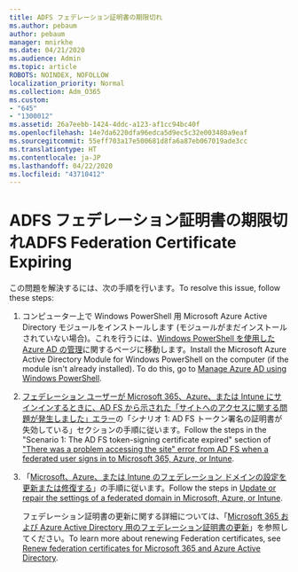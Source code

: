 ```yaml
---
title: ADFS フェデレーション証明書の期限切れ
ms.author: pebaum
author: pebaum
manager: mnirkhe
ms.date: 04/21/2020
ms.audience: Admin
ms.topic: article
ROBOTS: NOINDEX, NOFOLLOW
localization_priority: Normal
ms.collection: Adm_O365
ms.custom:
- "645"
- "1300012"
ms.assetid: 26a7eebb-1424-4ddc-a123-af1cc94bc40f
ms.openlocfilehash: 14e7da6220dfa96edca5d9ec5c32e003480a9eaf
ms.sourcegitcommit: 55eff703a17e500681d8fa6a87eb067019ade3cc
ms.translationtype: HT
ms.contentlocale: ja-JP
ms.lasthandoff: 04/22/2020
ms.locfileid: "43710412"
---
```

# <a name="adfs-federation-certificate-expiring"></a><span data-ttu-id="d87f5-102">ADFS フェデレーション証明書の期限切れ</span><span class="sxs-lookup"><span data-stu-id="d87f5-102">ADFS Federation Certificate Expiring</span></span>

<span data-ttu-id="d87f5-103">この問題を解決するには、次の手順を行います。</span><span class="sxs-lookup"><span data-stu-id="d87f5-103">To resolve this issue, follow these steps:</span></span>
  
1. <span data-ttu-id="d87f5-p101">コンピューター上で Windows PowerShell 用 Microsoft Azure Active Directory モジュールをインストールします (モジュールがまだインストールされていない場合)。これを行うには、[Windows PowerShell を使用した Azure AD の管理](https://aka.ms/aadposh)に関するページに移動します。</span><span class="sxs-lookup"><span data-stu-id="d87f5-p101">Install the Microsoft Azure Active Directory Module for Windows PowerShell on the computer (if the module isn't already installed). To do this, go to [Manage Azure AD using Windows PowerShell](https://aka.ms/aadposh).</span></span>

2. <span data-ttu-id="d87f5-106">[フェデレーション ユーザーが Microsoft 365、Azure、または Intune にサインインするときに、AD FS から示された「サイトへのアクセスに関する問題が発生しました」エラー](https://support.microsoft.com/help/2713898/there-was-a-problem-accessing-the-site-error-from-ad-fs-when-a-federat)の「シナリオ 1: AD FS トークン署名の証明書が失効している」セクションの手順に従います。</span><span class="sxs-lookup"><span data-stu-id="d87f5-106">Follow the steps in the "Scenario 1: The AD FS token-signing certificate expired" section of ["There was a problem accessing the site" error from AD FS when a federated user signs in to Microsoft 365, Azure, or Intune](https://support.microsoft.com/help/2713898/there-was-a-problem-accessing-the-site-error-from-ad-fs-when-a-federat).</span></span>

3. <span data-ttu-id="d87f5-107">「[Microsoft、Azure、または Intune のフェデレーション ドメインの設定を更新または修復する](https://docs.microsoft.com/office365/troubleshoot/security/update-federated-domain-office-365)」の手順に従います。</span><span class="sxs-lookup"><span data-stu-id="d87f5-107">Follow the steps in [Update or repair the settings of a federated domain in Microsoft, Azure, or Intune](https://docs.microsoft.com/office365/troubleshoot/security/update-federated-domain-office-365).</span></span>

    <span data-ttu-id="d87f5-108">フェデレーション証明書の更新に関する詳細については、「[Microsoft 365 および Azure Active Directory 用のフェデレーション証明書の更新](https://docs.microsoft.com/azure/active-directory/connect/active-directory-aadconnect-o365-certs)」を参照してください。</span><span class="sxs-lookup"><span data-stu-id="d87f5-108">To learn more about renewing Federation certificates, see [Renew federation certificates for Microsoft 365 and Azure Active Directory](https://docs.microsoft.com/azure/active-directory/connect/active-directory-aadconnect-o365-certs).</span></span>
